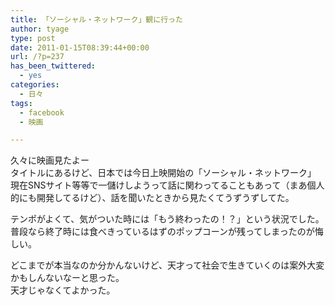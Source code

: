```yaml
---
title: 「ソーシャル・ネットワーク」観に行った
author: tyage
type: post
date: 2011-01-15T08:39:44+00:00
url: /?p=237
has_been_twittered:
  - yes
categories:
  - 日々
tags:
  - facebook
  - 映画

---
```

<p>久々に映画見たよー<br />
タイトルにあるけど、日本では今日上映開始の「ソーシャル・ネットワーク」<br />
現在SNSサイト等等で一儲けしようって話に関わってることもあって（まあ個人的にも開発してるけど）、話を聞いたときから見たくてうずうずしてた。</p>
<p>テンポがよくて、気がついた時には「もう終わったの！？」という状況でした。<br />
普段なら終了時には食べきっているはずのポップコーンが残ってしまったのが悔しい。</p>
<p>どこまでが本当なのか分かんないけど、天才って社会で生きていくのは案外大変かもしんないなーと思った。<br />
天才じゃなくてよかった。</p>
